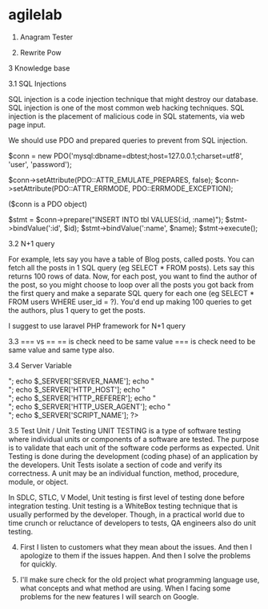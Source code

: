 # agilelab
1. Anagram Tester
<?php
    function anagram($first_word, $second_word)
    {
        if (count_chars($first_word, 1) == count_chars($second_word, 1)){
           return "This two strings are anagram";
        } else {
           return "This two strings are not anagram";
        }
    }
    print_r(anagram('listen','silent')."\n");
    print_r(anagram('cat','rat')."\n");
?>

2. Rewrite Pow

<?php

    function my_pow($base, $exponent) {

        $result = 1;

        for($x = 1; $x <= $exponent; $x++){
            $result *= $base;
        }   

        return $result;
    }

    echo my_pow(3,3);

?>

3 Knowledge base

3.1 SQL Injections

SQL injection is a code injection technique that might destroy our database.
SQL injection is one of the most common web hacking techniques.
SQL injection is the placement of malicious code in SQL statements, via web page input.

We should use PDO and prepared queries to prevent from SQL injection.

$conn = new PDO('mysql:dbname=dbtest;host=127.0.0.1;charset=utf8', 'user', 'password');

$conn->setAttribute(PDO::ATTR_EMULATE_PREPARES, false);
$conn->setAttribute(PDO::ATTR_ERRMODE, PDO::ERRMODE_EXCEPTION);

($conn is a PDO object)

$stmt = $conn->prepare("INSERT INTO tbl VALUES(:id, :name)");
$stmt->bindValue(':id', $id);
$stmt->bindValue(':name', $name);
$stmt->execute();




3.2 N+1 query

For example, lets say you have a table of Blog posts, called posts.
You can fetch all the posts in 1 SQL query (eg SELECT * FROM posts). 
Lets say this returns 100 rows of data. Now, for each post, you want to find the author of the post, so you might choose to loop over all the posts you got back from the first query and make a separate SQL query for each one (eg SELECT * FROM users WHERE user_id = ?). 
You'd end up making 100 queries to get the authors, plus 1 query to get the posts.

I suggest to use laravel PHP framework for N+1 query


3.3 === vs ==
== is check need to be same value 
=== is check need to be same value and same type also.


3.4 Server Variable
<?php
echo $_SERVER['PHP_SELF'];
echo "<br>";
echo $_SERVER['SERVER_NAME'];
echo "<br>";
echo $_SERVER['HTTP_HOST'];
echo "<br>";
echo $_SERVER['HTTP_REFERER'];
echo "<br>";
echo $_SERVER['HTTP_USER_AGENT'];
echo "<br>";
echo $_SERVER['SCRIPT_NAME'];
?>


3.5 Test Unit / Unit Testing
UNIT TESTING is a type of software testing where individual units or components of a software are tested. The purpose is to validate that each unit of the software code performs as expected. Unit Testing is done during the development (coding phase) of an application by the developers. Unit Tests isolate a section of code and verify its correctness. A unit may be an individual function, method, procedure, module, or object.

In SDLC, STLC, V Model, Unit testing is first level of testing done before integration testing. Unit testing is a WhiteBox testing technique that is usually performed by the developer. Though, in a practical world due to time crunch or reluctance of developers to tests, QA engineers also do unit testing.


4. First I listen to customers what they mean about the issues. And then I apologize to them if the issues happen.
And then I solve the problems for quickly. 


5. I'll make sure check for the old project what programming language use, what concepts and what method are using.
When I facing some problems for the new features I will search on Google.

